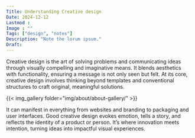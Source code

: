 ```yaml
---
Title: Understanding Creative design
Date: 2024-12-12
Lastmod : 
Image : ""
Tags: ["design", "notes"]
Description: "Note the lorum ipsum."
Draft: 
---
```

Creative design is the art of solving problems and communicating ideas through visually compelling and imaginative means. It blends aesthetics with functionality, ensuring a message is not only seen but felt. At its core, creative design involves thinking beyond templates and conventional structures to craft original, meaningful solutions. 

{{< img_gallery folder="img/about/about-gallery/"  >}}

It can manifest in everything from websites and branding to packaging and user interfaces. Good creative design evokes emotion, tells a story, and reflects the identity of a product or person. It’s where innovation meets intention, turning ideas into impactful visual experiences.
 